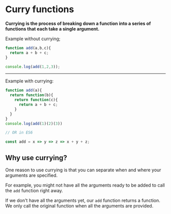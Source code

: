 # Curry functions

**Currying is the process of breaking down a function into a series of functions that each take a single argument.**

Example without currying;

```javascript
function add(a,b,c){
  return a + b + c;
}

console.log(add(1,2,3));
```
---

Example with currying:

```javascript
function add(a){
  return function(b){
    return function(c){
      return a + b + c;
    }
  }
}
console.log(add(1)(2)(3))

// OR in ES6

const add = x => y => z => x + y + z;
```


## Why use currying?

One reason to use currying is that you can separate when and where your arguments are specified.

For example, you might not have all the arguments ready to be added to call the `add` function right away.

If we don't have all the arguments yet, our `add` function returns a function. We only call the original function when all the arguments are provided.


